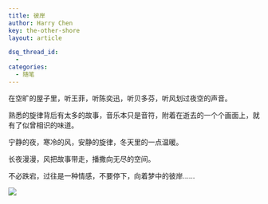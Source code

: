 ```yaml
---
title: 彼岸
author: Harry Chen
key: the-other-shore
layout: article

dsq_thread_id:
  - 
categories:
  - 随笔
---
```


  在空旷的屋子里，听王菲，听陈奕迅，听贝多芬，听风划过夜空的声音。

  熟悉的旋律背后有太多的故事，音乐本只是音符，附着在逝去的一个个画面上，就有了似曾相识的味道。

  宁静的夜，寒冷的风，安静的旋律，冬天里的一点温暖。

  长夜漫漫，风把故事带走，播撒向无尽的空间。

  不必跌宕，过往是一种情感，不要停下，向着梦中的彼岸……

![][1]

   [1]: http://fmn.xnimg.cn/fmn045/20091226/2350/b_large_YJGW_03a30001d4602d0d.jpg

